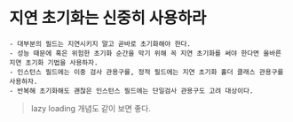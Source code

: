 # 지연 초기화는 신중히 사용하라
    - 대부분의 필드는 지연시키지 말고 곧바로 초기화해야 한다.
    - 성능 때문에 혹은 위험한 초기화 순간을 막기 위해 꼭 지연 초기화를 써야 한다면 올바른 지연 초기화 기법을 사용하자.
    - 인스턴스 필드에는 이중 검사 관용구를, 정적 필드에는 지연 초기화 홀더 클래스 관용구를 사용하자.
    - 반복해 초기화해도 괜찮은 인스턴스 필드에는 단일검사 관용구도 고려 대상이다.

> lazy loading 개념도 같이 보면 좋다.